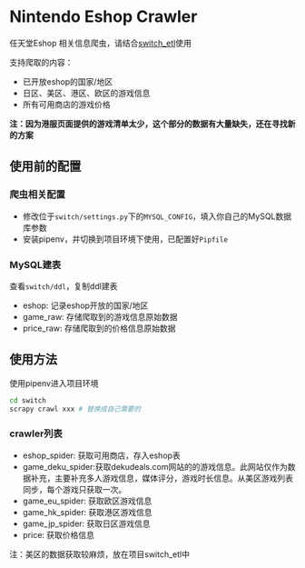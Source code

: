 
# Nintendo Eshop Crawler

任天堂Eshop 相关信息爬虫，请结合[switch_etl](https://github.com/user919lx/switch_etl)使用

支持爬取的内容：

* 已开放eshop的国家/地区
* 日区、美区、港区、欧区的游戏信息
* 所有可用商店的游戏价格

**注：因为港服页面提供的游戏清单太少，这个部分的数据有大量缺失，还在寻找新的方案**


## 使用前的配置

### 爬虫相关配置

* 修改位于`switch/settings.py`下的`MYSQL_CONFIG`，填入你自己的MySQL数据库参数
* 安装pipenv，并切换到项目环境下使用，已配置好`Pipfile`


### MySQL建表

查看`switch/ddl`，复制ddl建表
* eshop: 记录eshop开放的国家/地区
* game_raw: 存储爬取到的游戏信息原始数据
* price_raw: 存储爬取到的价格信息原始数据

## 使用方法

使用pipenv进入项目环境

```bash
cd switch
scrapy crawl xxx # 替换成自己需要的
```

### crawler列表


* eshop_spider: 获取可用商店，存入eshop表
* game_deku_spider:获取dekudeals.com网站的的游戏信息。此网站仅作为数据补充，主要补充多人游戏信息，媒体评分，游戏时长信息。从美区游戏列表同步，每个游戏只获取一次。
* game_eu_spider: 获取欧区游戏信息
* game_hk_spider: 获取港区游戏信息
* game_jp_spider: 获取日区游戏信息
* price: 获取价格信息

注：美区的数据获取较麻烦，放在项目switch_etl中
